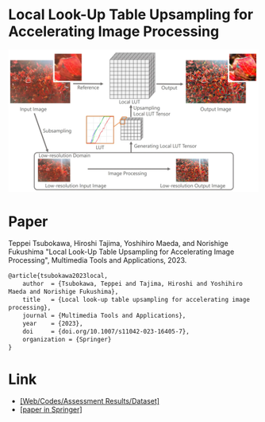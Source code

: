 # Local Look-Up Table Upsampling for Accelerating Image Processing

![LLU](./fig1.webp "Fig1")

# Paper
Teppei Tsubokawa, Hiroshi Tajima, Yoshihiro Maeda, and Norishige Fukushima
"Local Look-Up Table Upsampling for Accelerating Image Processing", Multimedia Tools and Applications, 2023.
```
@article{tsubokawa2023local,
    author  = {Tsubokawa, Teppei and Tajima, Hiroshi and Yoshihiro Maeda and Norishige Fukushima},
    title   = {Local look-up table upsampling for accelerating image processing},
    journal = {Multimedia Tools and Applications},
    year    = {2023},
    doi     = {doi.org/10.1007/s11042-023-16405-7},
    organization = {Springer}
}
```

# Link
* [[Web/Codes/Assessment Results/Dataset]](https://fukushimalab.github.io/LLF/)
* [[paper in Springer]](https://link.springer.com/article/10.1007/s11042-023-16405-7)
